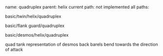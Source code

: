name: quadruplex
parent: helix
current path: not implemented
all paths:

  basic/twin/helix/quadruplex

  basic/flank guard/quadruplex

  basic/desmos/helix/quadruplex

quad tank representation of desmos
back barels bend towards the direction of attack